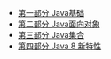 <!-- sidebar.md -->
- [第一部分 Java基础](/articles/Java基础学习/C1.md)	
- [第二部分 Java面向对象](/articles/Java基础学习/C2.md)
- [第三部分 Java集合](/articles/Java基础学习/C3.md)
- [第四部分 Java 8 新特性](/articles/Java基础学习/C4.md)
